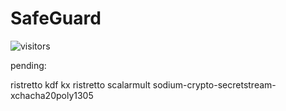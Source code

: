 # SafeGuard

![visitors](https://visitor-badge.laobi.icu/badge?page_id=infocyph.com)

pending:

ristretto
kdf
kx
ristretto
scalarmult
sodium-crypto-secretstream-xchacha20poly1305
